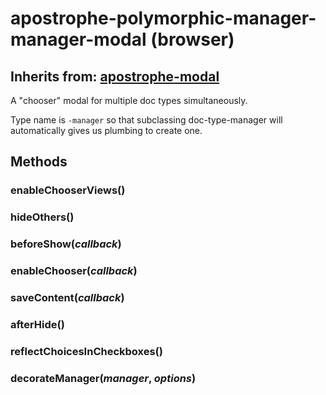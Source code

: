 # apostrophe-polymorphic-manager-manager-modal (browser)
## Inherits from: [apostrophe-modal](../apostrophe-modal/browser-apostrophe-modal.md)
A "chooser" modal for multiple doc types simultaneously.

Type name is `-manager` so that subclassing doc-type-manager will
automatically gives us plumbing to create one.


## Methods
### enableChooserViews()

### hideOthers()

### beforeShow(*callback*)

### enableChooser(*callback*)

### saveContent(*callback*)

### afterHide()

### reflectChoicesInCheckboxes()

### decorateManager(*manager*, *options*)

